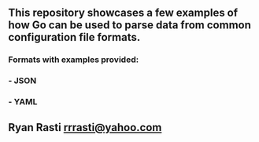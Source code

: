 ## This repository showcases a few examples of how Go can be used to parse data from common configuration file formats.
### Formats with examples provided:
### - JSON
### - YAML

## Ryan Rasti rrrasti@yahoo.com